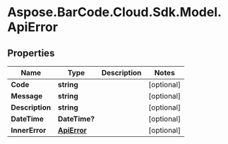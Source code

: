 # Aspose.BarCode.Cloud.Sdk.Model.ApiError

## Properties

Name | Type | Description | Notes
---- | ---- | ----------- | -----
**Code** | **string** |  | [optional]
**Message** | **string** |  | [optional]
**Description** | **string** |  | [optional]
**DateTime** | **DateTime?** |  | [optional]
**InnerError** | [**ApiError**](ApiError.md) |  | [optional]
